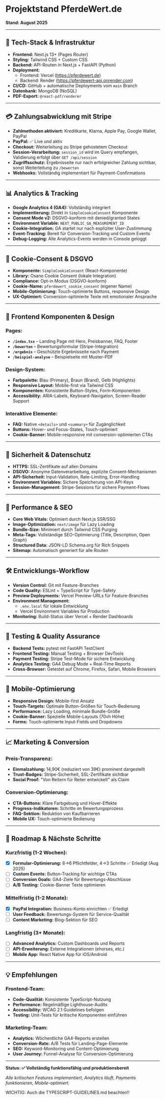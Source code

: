 # Projektstand PferdeWert.de

**Stand: August 2025**

---

## 🔧 Tech-Stack & Infrastruktur

* **Frontend:** Next.js 13+ (Pages Router)
* **Styling:** Tailwind CSS + Custom CSS
* **Backend:** API-Routen in Next.js + FastAPI (Python)
* **Deployment:** 
  - Frontend: Vercel (https://pferdewert.de)
  - Backend: Render (https://pferdewert-api.onrender.com)
* **CI/CD:** GitHub + automatische Deployments vom `main` Branch
* **Datenbank:** MongoDB (NoSQL)
* **PDF-Export:** `@react-pdf/renderer`

---

## 💳 Zahlungsabwicklung mit Stripe

* **Zahlmethoden aktiviert:** Kreditkarte, Klarna, Apple Pay, Google Wallet, PayPal
* **PayPal:** ✅ Live und aktiv
* **Checkout:** Weiterleitung zu Stripe gehostetem Checkout
* **Session-Verarbeitung:** `session_id` wird im Query empfangen, Validierung erfolgt über `GET /api/session`
* **Zugriffsschutz:** Ergebnisseite nur nach erfolgreicher Zahlung sichtbar, sonst Weiterleitung zu `/bewerten`
* **Webhooks:** Vollständig implementiert für Payment-Confirmations

---

## 📊 Analytics & Tracking

* **Google Analytics 4 (GA4):** Vollständig integriert
* **Implementierung:** Direkt in `SimpleCookieConsent` Komponente
* **Consent Mode v2:** DSGVO-konform mit denied/granted States
* **Environment Variable:** `NEXT_PUBLIC_GA_MEASUREMENT_ID`
* **Cookie-Integration:** GA startet nur nach expliziter User-Zustimmung
* **Event-Tracking:** Bereit für Conversion-Tracking und Custom Events
* **Debug-Logging:** Alle Analytics-Events werden in Console geloggt

---

## 🍪 Cookie-Consent & DSGVO

* **Komponente:** `SimpleCookieConsent` (React-Komponente)
* **Library:** Osano Cookie Consent (lokale Integration)
* **Compliance:** Opt-in Modus (DSGVO-konform)
* **Cookie-Name:** `pferdewert_cookie_consent` (eigener Name)
* **Mobile-Optimierung:** Touch-optimierte Buttons, responsive Design
* **UX-Optimiert:** Conversion-optimierte Texte mit emotionaler Ansprache

---

## 🎨 Frontend Komponenten & Design

### Pages:
* **`/index.tsx`** – Landing Page mit Hero, Preisbanner, FAQ, Footer
* **`/bewerten`** – Bewertungsformular (Stripe-Integration)
* **`/ergebnis`** – Geschützte Ergebnisseite nach Payment
* **`/beispiel-analyse`** – Beispielseite mit Muster-PDF

### Design-System:
* **Farbpalette:** Blau (Primary), Braun (Brand), Gelb (Highlights)
* **Responsive Layout:** Mobile-first via Tailwind CSS
* **Komponenten:** Konsistente Button-Styles, Form-Komponenten
* **Accessibility:** ARIA-Labels, Keyboard-Navigation, Screen-Reader Support

### Interaktive Elemente:
* **FAQ:** Native `<details>` und `<summary>` für Zugänglichkeit
* **Buttons:** Hover- und Focus-States, Touch-optimiert
* **Cookie-Banner:** Mobile-responsive mit conversion-optimierten CTAs

---

## 🔐 Sicherheit & Datenschutz

* **HTTPS:** SSL-Zertifikate auf allen Domains
* **DSGVO:** Anonyme Datenverarbeitung, explizite Consent-Mechanismen
* **API-Sicherheit:** Input-Validation, Rate-Limiting, Error-Handling
* **Environment Variables:** Sichere Speicherung von API-Keys
* **Session-Management:** Stripe-Sessions für sichere Payment-Flows

---

## 🚀 Performance & SEO

* **Core Web Vitals:** Optimiert durch Next.js SSR/SSG
* **Image-Optimization:** `next/image` für Lazy Loading
* **Bundle-Size:** Minimiert durch Tailwind CSS Purging
* **Meta-Tags:** Vollständige SEO-Optimierung (Title, Description, Open Graph)
* **Structured Data:** JSON-LD Schema.org für Rich Snippets
* **Sitemap:** Automatisch generiert für alle Routen

---

## 🛠 Entwicklungs-Workflow

* **Version Control:** Git mit Feature-Branches
* **Code Quality:** ESLint + TypeScript für Type-Safety
* **Preview Deployments:** Vercel Preview-URLs für Feature-Branches
* **Environment Management:** 
  - `.env.local` für lokale Entwicklung
  - Vercel Environment Variables für Production
* **Monitoring:** Build-Status über Vercel + Render Dashboards

---

## 🧪 Testing & Quality Assurance

* **Backend Tests:** pytest mit FastAPI TestClient
* **Frontend Testing:** Manual Testing + Browser DevTools
* **Payment Testing:** Stripe Test-Mode für sichere Entwicklung
* **Analytics Testing:** GA4 Debug Mode + Real-Time Reports
* **Cross-Browser:** Getestet auf Chrome, Firefox, Safari, Mobile Browsers

---

## 📱 Mobile-Optimierung

* **Responsive Design:** Mobile-first Ansatz
* **Touch-Targets:** Optimale Button-Größen für Touch-Bedienung
* **Performance:** Lazy Loading, minimale Bundle-Größe
* **Cookie-Banner:** Spezielle Mobile-Layouts (70vh Höhe)
* **Forms:** Touch-optimierte Input-Fields und Dropdowns

---

## 📈 Marketing & Conversion

### Preis-Transparenz:
* **Einmalzahlung:** 14,90€ (reduziert von 39€) prominent dargestellt
* **Trust-Badges:** Stripe-Sicherheit, SSL-Zertifikate sichtbar
* **Social Proof:** "Von Reitern für Reiter entwickelt" als Claim

### Conversion-Optimierung:
* **CTA-Buttons:** Klare Farbgebung und Hover-Effekte
* **Progress-Indikatoren:** Schritte im Bewertungsprozess
* **FAQ-Sektion:** Reduktion von Kaufbarrieren
* **Mobile UX:** Touch-optimierte Bedienung

---

## 🔮 Roadmap & Nächste Schritte

### Kurzfristig (1-2 Wochen):
* [x] **Formular-Optimierung:** 8→6 Pflichtfelder, 4→3 Schritte ✅ Erledigt (Aug 2025)
* [ ] **Custom Events:** Button-Tracking für wichtige CTAs
* [ ] **Conversion Goals:** GA4-Ziele für Bewertungs-Abschlüsse
* [ ] **A/B Testing:** Cookie-Banner Texte optimieren

### Mittelfristig (1-2 Monate):
* [x] **PayPal Integration:** Business-Konto einrichten ✅ Erledigt
* [ ] **User Feedback:** Bewertungs-System für Service-Qualität
* [ ] **Content Marketing:** Blog-Sektion für SEO

### Langfristig (3+ Monate):
* [ ] **Advanced Analytics:** Custom Dashboards und Reports
* [ ] **API-Erweiterung:** Externe Integrationen (ehorses, etc.)
* [ ] **Mobile App:** React Native App für iOS/Android

---

## 💡 Empfehlungen

### Frontend-Team:
* **Code-Qualität:** Konsistente TypeScript-Nutzung
* **Performance:** Regelmäßige Lighthouse-Audits
* **Accessibility:** WCAG 2.1 Guidelines befolgen
* **Testing:** Unit-Tests für kritische Komponenten einführen

### Marketing-Team:
* **Analytics:** Wöchentliche GA4-Reports erstellen
* **Conversion-Rate:** A/B Tests für Landing-Page-Elemente
* **SEO:** Keyword-Monitoring und Content-Optimierung
* **User Journey:** Funnel-Analyse für Conversion-Optimierung

---

**Status: ✅ Vollständig funktionsfähig und produktionsbereit**

*Alle kritischen Features implementiert, Analytics läuft, Payments funktionieren, Mobile-optimiert.*

WICHTIG: Auch die TYPESCRIPT-GUIDELINES.md beachten!!
